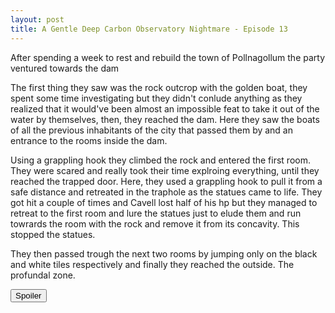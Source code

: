 ```yaml
---
layout: post
title: A Gentle Deep Carbon Observatory Nightmare - Episode 13
---
```


After spending a week to rest and rebuild the town of Pollnagollum the party ventured towards the dam 

<!--more-->

The first thing they saw was the rock outcrop with the golden boat, they spent some time investigating but they didn't conlude anything as they realized that it would've been almost an impossible feat to take it out of the water by themselves, then, they reached the dam. Here they saw the boats of all the previous inhabitants of the city that passed them by and an entrance to the rooms inside the dam.

Using a grappling hook they climbed the rock and entered the first room. They were scared and really took their time explroing everything, until they reached the trapped door. Here, they used a grappling hook to pull it from a safe distance and retreated in the traphole as the statues came to life. They got hit a couple of times and Cavell lost half of his hp but they managed to retreat to the first room and lure the statues just to elude them and run towrards the room with the rock and remove it from its concavity. This stopped the statues. 

They then passed trough the next two rooms by jumping only on the black and white tiles respectively and finally they reached the outside. The profundal zone.

<button title="Click to show/hide content" type="button" onclick="if(document.getElementById('spoiler') .style.display=='none') {document.getElementById('spoiler') .style.display=''}else{document.getElementById('spoiler') .style.display='none'}">Spoiler</button>
<div id="spoiler" style="display:none; background: #4a4a4a;
  border-left: 10px solid #ccc;
  margin: 1.5em 10px;
  padding: 0.5em 10px;">
I didn't run the canopic jars as written, they were complicated and I didn't really understand how they were supposed to work. Maybe it was late, maybe we were tired, but this small dungeon felt kinda forced and not *that* fun. As with the rest of the adventure I had more fun reading it than playing it so far. Hopefully the observatory is gonna be better. I need to introduce the Crows again now that the party ignored their warnings and went trough the dam. God this is complicated, next time I'm gonna stick to a simple megadungeon again.
</div>